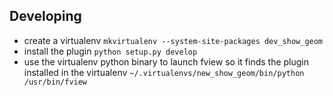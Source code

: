 Developing
----------

* create a virtualenv
  ```mkvirtualenv --system-site-packages dev_show_geom```
* install the plugin
  ```python setup.py develop```
* use the virtualenv python binary to launch fview so it finds the plugin
  installed in the virtualenv
  ```~/.virtualenvs/new_show_geom/bin/python /usr/bin/fview```

